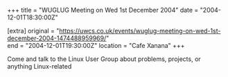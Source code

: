 +++
title = "WUGLUG Meeting on Wed 1st December 2004"
date = "2004-12-01T18:30:00Z"

[extra]
original = "https://uwcs.co.uk/events/wuglug-meeting-on-wed-1st-december-2004-1474488959969/"    
end = "2004-12-01T19:30:00Z"
location = "Cafe Xanana"
+++

Come and talk to the Linux User Group about problems, projects, or anything Linux-related


